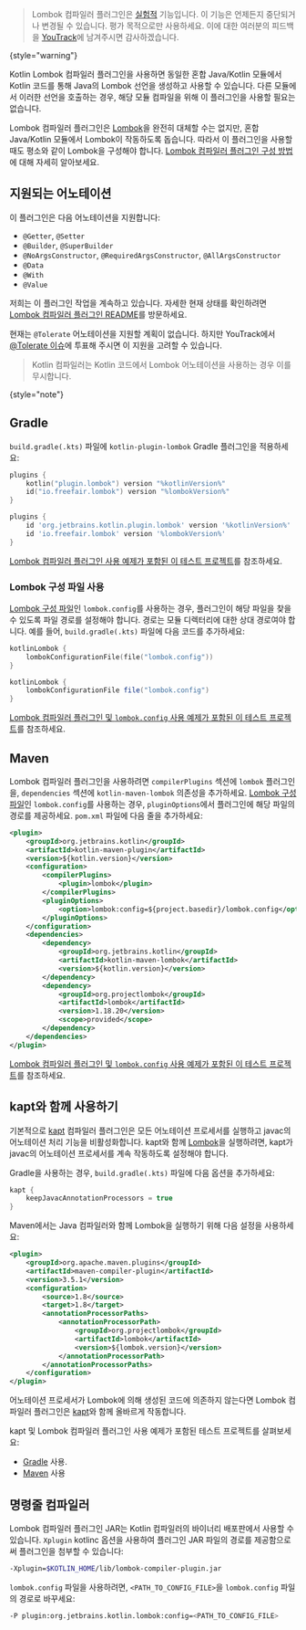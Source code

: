 [//]: # (title: Lombok 컴파일러 플러그인)

> Lombok 컴파일러 플러그인은 [실험적](components-stability.md) 기능입니다.
> 이 기능은 언제든지 중단되거나 변경될 수 있습니다. 평가 목적으로만 사용하세요.
> 이에 대한 여러분의 피드백을 [YouTrack](https://youtrack.jetbrains.com/issue/KT-7112)에 남겨주시면 감사하겠습니다.
>
{style="warning"}

Kotlin Lombok 컴파일러 플러그인을 사용하면 동일한 혼합 Java/Kotlin 모듈에서 Kotlin 코드를 통해 Java의 Lombok 선언을 생성하고 사용할 수 있습니다.
다른 모듈에서 이러한 선언을 호출하는 경우, 해당 모듈 컴파일을 위해 이 플러그인을 사용할 필요는 없습니다.

Lombok 컴파일러 플러그인은 [Lombok](https://projectlombok.org/)을 완전히 대체할 수는 없지만, 혼합 Java/Kotlin 모듈에서 Lombok이 작동하도록 돕습니다.
따라서 이 플러그인을 사용할 때도 평소와 같이 Lombok을 구성해야 합니다.
[Lombok 컴파일러 플러그인 구성 방법](#using-the-lombok-configuration-file)에 대해 자세히 알아보세요.

## 지원되는 어노테이션

이 플러그인은 다음 어노테이션을 지원합니다:
*   `@Getter`, `@Setter`
*   `@Builder`, `@SuperBuilder`
*   `@NoArgsConstructor`, `@RequiredArgsConstructor`, `@AllArgsConstructor`
*   `@Data`
*   `@With`
*   `@Value`

저희는 이 플러그인 작업을 계속하고 있습니다. 자세한 현재 상태를 확인하려면 [Lombok 컴파일러 플러그인 README](https://github.com/JetBrains/kotlin/tree/master/plugins/lombok)를 방문하세요.

현재는 `@Tolerate` 어노테이션을 지원할 계획이 없습니다. 하지만 YouTrack에서 [@Tolerate 이슈](https://youtrack.jetbrains.com/issue/KT-53564/Kotlin-Lombok-Support-Tolerate)에 투표해 주시면 이 지원을 고려할 수 있습니다.

> Kotlin 컴파일러는 Kotlin 코드에서 Lombok 어노테이션을 사용하는 경우 이를 무시합니다.
>
{style="note"}

## Gradle

`build.gradle(.kts)` 파일에 `kotlin-plugin-lombok` Gradle 플러그인을 적용하세요:

<tabs group="build-script">
<tab title="Kotlin" group-key="kotlin">

```kotlin
plugins {
    kotlin("plugin.lombok") version "%kotlinVersion%"
    id("io.freefair.lombok") version "%lombokVersion%"
}
```

</tab>
<tab title="Groovy" group-key="groovy">

```groovy
plugins {
    id 'org.jetbrains.kotlin.plugin.lombok' version '%kotlinVersion%'
    id 'io.freefair.lombok' version '%lombokVersion%'
}
```

</tab>
</tabs>

[Lombok 컴파일러 플러그인 사용 예제가 포함된 이 테스트 프로젝트](https://github.com/kotlin-hands-on/kotlin-lombok-examples/tree/master/kotlin_lombok_gradle/nokapt)를 참조하세요.

### Lombok 구성 파일 사용

[Lombok 구성 파일](https://projectlombok.org/features/configuration)인 `lombok.config`를 사용하는 경우, 플러그인이 해당 파일을 찾을 수 있도록 파일 경로를 설정해야 합니다.
경로는 모듈 디렉터리에 대한 상대 경로여야 합니다.
예를 들어, `build.gradle(.kts)` 파일에 다음 코드를 추가하세요:

<tabs group="build-script">
<tab title="Kotlin" group-key="kotlin">

```kotlin
kotlinLombok {
    lombokConfigurationFile(file("lombok.config"))
}
```

</tab>
<tab title="Groovy" group-key="groovy">

```groovy
kotlinLombok {
    lombokConfigurationFile file("lombok.config")
}
```

</tab>
</tabs>

[Lombok 컴파일러 플러그인 및 `lombok.config` 사용 예제가 포함된 이 테스트 프로젝트](https://github.com/kotlin-hands-on/kotlin-lombok-examples/tree/master/kotlin_lombok_gradle/withconfig)를 참조하세요.

## Maven

Lombok 컴파일러 플러그인을 사용하려면 `compilerPlugins` 섹션에 `lombok` 플러그인을, `dependencies` 섹션에 `kotlin-maven-lombok` 의존성을 추가하세요.
[Lombok 구성 파일](https://projectlombok.org/features/configuration)인 `lombok.config`를 사용하는 경우, `pluginOptions`에서 플러그인에 해당 파일의 경로를 제공하세요. `pom.xml` 파일에 다음 줄을 추가하세요:

```xml
<plugin>
    <groupId>org.jetbrains.kotlin</groupId>
    <artifactId>kotlin-maven-plugin</artifactId>
    <version>${kotlin.version}</version>
    <configuration>
        <compilerPlugins>
            <plugin>lombok</plugin>
        </compilerPlugins>
        <pluginOptions>
            <option>lombok:config=${project.basedir}/lombok.config</option>
        </pluginOptions>
    </configuration>
    <dependencies>
        <dependency>
            <groupId>org.jetbrains.kotlin</groupId>
            <artifactId>kotlin-maven-lombok</artifactId>
            <version>${kotlin.version}</version>
        </dependency>
        <dependency>
            <groupId>org.projectlombok</groupId>
            <artifactId>lombok</artifactId>
            <version>1.18.20</version>
            <scope>provided</scope>
        </dependency>
    </dependencies>
</plugin>
```

[Lombok 컴파일러 플러그인 및 `lombok.config` 사용 예제가 포함된 이 테스트 프로젝트](https://github.com/kotlin-hands-on/kotlin-lombok-examples/tree/master/kotlin_lombok_maven/nokapt)를 참조하세요.

## kapt와 함께 사용하기

기본적으로 [kapt](kapt.md) 컴파일러 플러그인은 모든 어노테이션 프로세서를 실행하고 javac의 어노테이션 처리 기능을 비활성화합니다.
kapt와 함께 [Lombok](https://projectlombok.org/)을 실행하려면, kapt가 javac의 어노테이션 프로세서를 계속 작동하도록 설정해야 합니다.

Gradle을 사용하는 경우, `build.gradle(.kts)` 파일에 다음 옵션을 추가하세요:

```groovy
kapt {
    keepJavacAnnotationProcessors = true
}
```

Maven에서는 Java 컴파일러와 함께 Lombok을 실행하기 위해 다음 설정을 사용하세요:

```xml
<plugin>
    <groupId>org.apache.maven.plugins</groupId>
    <artifactId>maven-compiler-plugin</artifactId>
    <version>3.5.1</version>
    <configuration>
        <source>1.8</source>
        <target>1.8</target>
        <annotationProcessorPaths>
            <annotationProcessorPath>
                <groupId>org.projectlombok</groupId>
                <artifactId>lombok</artifactId>
                <version>${lombok.version}</version>
            </annotationProcessorPath>
        </annotationProcessorPaths>
    </configuration>
</plugin>    
```

어노테이션 프로세서가 Lombok에 의해 생성된 코드에 의존하지 않는다면 Lombok 컴파일러 플러그인은 [kapt](kapt.md)와 함께 올바르게 작동합니다.

kapt 및 Lombok 컴파일러 플러그인 사용 예제가 포함된 테스트 프로젝트를 살펴보세요:
*   [Gradle](https://github.com/JetBrains/kotlin/tree/master/libraries/tools/kotlin-gradle-plugin-integration-tests/src/test/resources/testProject/lombokProject/yeskapt) 사용.
*   [Maven](https://github.com/kotlin-hands-on/kotlin-lombok-examples/tree/master/kotlin_lombok_maven/yeskapt) 사용

## 명령줄 컴파일러

Lombok 컴파일러 플러그인 JAR는 Kotlin 컴파일러의 바이너리 배포판에서 사용할 수 있습니다. `Xplugin` kotlinc 옵션을 사용하여 플러그인 JAR 파일의 경로를 제공함으로써 플러그인을 첨부할 수 있습니다:

```bash
-Xplugin=$KOTLIN_HOME/lib/lombok-compiler-plugin.jar
```

`lombok.config` 파일을 사용하려면, `<PATH_TO_CONFIG_FILE>`을 `lombok.config` 파일의 경로로 바꾸세요:

[//]: # (플러그인 옵션 형식: "-P plugin:<plugin id>:<key>=<value>". 옵션은 반복될 수 있습니다.)

```bash
-P plugin:org.jetbrains.kotlin.lombok:config=<PATH_TO_CONFIG_FILE>
```